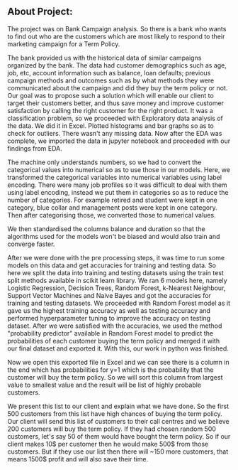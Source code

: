 ## About Project:

The project was on Bank Campaign analysis. So there is a bank who wants to find out who are the customers which are most likely to respond to their marketing campaign for a Term Policy.

The bank provided us with the historical data of similar campaigns organized by the bank.
The data had customer demographics such as age, job, etc, account information such as balance, loan defaults; previous campaign methods and outcomes such as by what methods they were communicated about the campaign and did they buy the term policy or not.
Our goal was to propose such a solution which will enable our client to target their customers better, and thus save money and improve customer satisfaction by calling the right customer for the right product.
It was a classification problem, so we proceeded with Exploratory data analysis of the data.
We did it in Excel. Plotted histograms and bar graphs so as to check for outliers.
There wasn't any missing data.
Now after the EDA was complete, we imported the data in jupyter notebook and proceeded with our findings from EDA.

The machine only understands numbers, so we had to convert the categorical values into numerical so as to use those in our models.
Here, we transformed the categorical variables into numerical variables using label encoding. There were many job profiles so it was difficult to deal with them using label encoding, instead we put them in categories so as to reduce the number of categories.
For example retired and student were kept in one category, blue collar and management posts were kept in one category. Then after categorising those, we converted those to numerical values.

We then standardised the columns balance and duration so that the algorithms used for the models won't be biased and would also train and converge faster.

After we were done with the pre processing steps, it was time to run some models on this data and get accuracies for training and testing data.
So here we split the data into training and testing datasets using the train test split methods available in scikit learn library.
We ran 6 models here, namely Logistic Regression, Decision Trees, Random Forest, k-Nearest Neighbour, Support Vector Machines and Naive Bayes and got the accuracies for training and testing datasets.
We proceeded with Random Forest model as it gave us the highest training accuracy as well as testing accuracy and performed hyperparameter tuning to improve the accuracy on testing dataset.
After we were satisfied with the accuracies, we used the method "probability predictor" available in Random Forest model to predict the probabilities of each customer buying the term policy and merged it with our final dataset and exported it.
With this, our work in python was finished.

Now we open this exported file in Excel and we can see there is a column in the end which has probabilities for y=1 which is the probability that the customer will buy the term policy.
So we will sort this column from largest value to smallest value and the result will be list of highly probable customers.

We present this list to our client and explain what we have done.
So the first 500 customers from this list have high chances of buying the term policy.
Our client will send this list of customers to their call centres and we believe 200 customers will buy the term policy.
If they had chosen random 500 customers, let's say 50 of them would have bought the term policy.
So if our client makes 10$ per customer then he would make 500$ from those customers.
But if they use our list then there will ~150 more customers, that means 1500$ profit and will also save their time.
